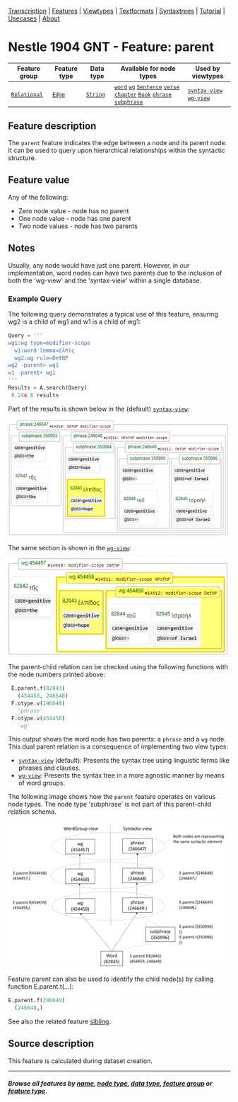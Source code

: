 <a name="start"></a>
<div class="hidden-content">
<a href="../transcription.md">Transcription</a> | <a href="README.md#start">Features</a> | <a href="../viewtypes.md#start">Viewtypes</a> | <a href="../textformats.md#start">Textformats</a> |  <a href="../syntaxtrees.md#start">Syntaxtrees</a> | <a href="../../tutorial/README.md#start">Tutorial</a> | <a href="../usecases/README.md#start">Usecases</a> | <a href="../about.md#start">About</a>
</div>

# Nestle 1904 GNT - Feature: parent

Feature group | Feature type | Data type | Available for node types | Used by viewtypes
---  | --- | --- | --- | ---
[`Relational`](featuresbygroup.md#relational-features) | [`Edge`](featuresbyfeaturetype.md#edge-features) | [`String`](featuresbydatatype.md#string-datatype)  | [`word`](featuresbynodetype.md#word-nodes) [`wg`](featuresbynodetype.md#wordgroup-nodes) [`Sentence`](featuresbynodetype.md#sentence-nodes) [`verse`](featuresbynodetype.md#verse-nodes) [`chapter`](featuresbynodetype.md#chapter-nodes) [`Book`](featuresbynodetype.md#book-nodes) [`phrase`](featuresbynodetype.md#phrase-nodes) [`subphrase`](featuresbynodetype.md#subphrase-nodes) | [`syntax-view`](../syntax-view.md#start) [`wg-view`](../wg-view.md#start)
 
## Feature description

The `parent` feature indicates the edge between a node and its parent node. It can be used to query upon hierarchical relationships within the syntactic structure.

## Feature value

Any of the following:
   * Zero node value - node has no parent
   * One node value - node has one parent
   * Two node values - node has two parents



## Notes

Usually, any node would have just one parent. However, in our implementation, word nodes can have two parents due to the inclusion of both the 'wg-view' and the 'syntax-view' within a single database.

### Example Query
The following query demonstrates a typical use of this feature, ensuring wg2 is a child of wg1 and w1 is a child of wg1:

```python
Query = '''
wg1:wg type=modifier-scope
  w1:word lemma=ἐλπίς
  wg2:wg rule=DetNP
wg2 -parent> wg1
w1 -parent> wg1
'''
Results = A.search(Query)
 0.24s 6 results
```
Part of the results is shown below in the (default) [`syntax-view`](../syntax-view.md#start):

<img src="images/parent_query_phrase_view.png" width="500">

The same section is shown in the [`wg-view`](../wg-view.md#start):

<img src="images/parent_query_wg_view.png" width="500">

The parent-child relation can be checked using the following functions with the node numbers printed above:

```python
 E.parent.f(82843)
   (454458, 246648)
 F.otype.v(246648)
   'phrase'
 F.otype.v(454458)
   'wg'
```

This output shows the word node has two parents: a `phrase` and a `wg` node. This dual parent relation is a consequence of implementing two view types:
   * [`syntax-view`](../syntax-view.md#start) (default): Presents the syntax tree using linguistic terms like phrases and clauses.
   * [`wg-view`](../wg-view.md#start): Presents the syntax tree in a more agnostic manner by means of word groups.


The following image shows how the `parent` feature operates on various node types. The node type 'subphrase' is not part of this parent-child relation schema.

<img src="images/parent_nodes_views.png" width="650">

Feature parent can also be used to identify the child node(s) by calling function E.parent.t(...):
```python
E.parent.f(246649)
  (246648,)
```

See also the related feature [sibling](sibling.md#start).

## Source description

This feature is calculated during dataset creation.

---
#### *Browse all features by [name](featuresbyname.md#start), [node type](featuresbynodetype.md#start), [data type](featuresbydatatype.md#start), [feature group](featuresbygroup.md#start) or [feature type](featuresbyfeaturetype.md#start).*

